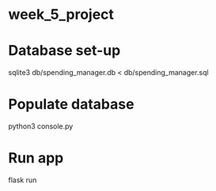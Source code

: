 # week_5_project


# Database set-up 
sqlite3 db/spending_manager.db < db/spending_manager.sql

# Populate database
python3 console.py

# Run app
flask run


